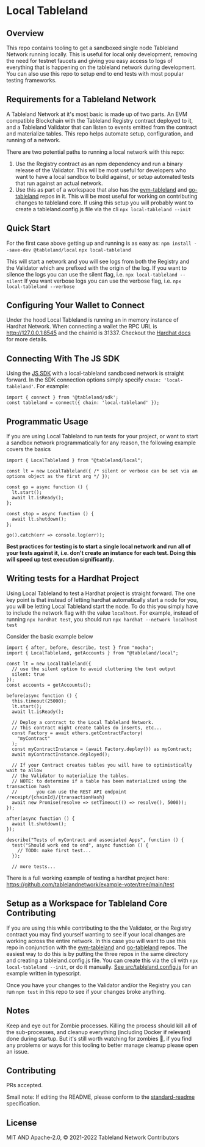 # Local Tableland

## Overview

This repo contains tooling to get a sandboxed single node Tableland Network running locally. This is useful for local only development, removing the need for testnet faucets and giving you easy access to logs of everything that is happening on the tableland network during development. You can also use this repo to setup end to end tests with most popular testing frameworks.

## Requirements for a Tableland Network

A Tableland Network at it's most basic is made up of two parts. An EVM compatible Blockchain with the Tableland Registry contract deployed to it, and a Tableland Validator that can listen to events emitted from the contract and materialize tables.
This repo helps automate setup, configuration, and running of a network.

There are two potential paths to running a local network with this repo:

1. Use the Registry contract as an npm dependency and run a binary release of the Validator. This will be most useful for developers who want to have a local sandbox to build against, or setup automated tests that run against an actual network.
2. Use this as part of a workspace that also has the [evm-tableland](https://github.com/tablelandnetwork/evm-tableland) and [go-tableland](https://github.com/tablelandnetwork/go-tableland) repos in it. This will be most useful for working on contributing changes to tableland core. If using this setup you will probably want to create a tableland.config.js file via the cli `npx local-tableland --init`

## Quick Start

For the first case above getting up and running is as easy as:
`npm install --save-dev @tableland/local`
`npx local-tableland`

This will start a network and you will see logs from both the Registry and the Validator which are prefixed with the origin of the log.
If you want to silence the logs you can use the silent flag, i.e. `npx local-tableland --silent`
If you want verbose logs you can use the verbose flag, i.e. `npx local-tableland --verbose`

## Configuring Your Wallet to Connect

Under the hood Local Tableland is running an in memory instance of Hardhat Network. When connecting a wallet the RPC URL is http://127.0.0.1:8545 and the chainId is 31337. Checkout the [Hardhat docs](https://hardhat.org/hardhat-runner/docs/getting-started#connecting-a-wallet-or-dapp-to-hardhat-network) for more details.

## Connecting With The JS SDK

Using the [JS SDK](https://github.com/tablelandnetwork/js-tableland) with a local-tableland sandboxed network is straight forward. In the SDK connection options simply specify `chain: 'local-tableland'`.
For example:

```
import { connect } from '@tableland/sdk';
const tableland = connect({ chain: 'local-tableland' });
```

## Programmatic Usage

If you are using Local Tableland to run tests for your project, or want to start a sandbox network programmatically for any reason, the following example covers the basics

```
import { LocalTableland } from "@tableland/local";

const lt = new LocalTableland({ /* silent or verbose can be set via an options object as the first arg */ });

const go = async function () {
  lt.start();
  await lt.isReady();
};

const stop = async function () {
  await lt.shutdown();
};

go().catch(err => console.log(err));
```

**Best practices for testing is to start a single local network and run all of your tests against it, i.e. don't create an instance for each test. Doing this will speed up test execution significantly.**

## Writing tests for a Hardhat Project

Using Local Tableland to test a Hardhat project is straight forward. The one key point is that instead of letting hardhat automatically start a node for you, you will be letting Local Tableland start the node. To do this you simply have to include the network flag with the value `localhost`. For example, instead of running `npx hardhat test`, you should run `npx hardhat --network localhost test`

Consider the basic example below

```
import { after, before, describe, test } from "mocha";
import { LocalTableland, getAccounts } from "@tableland/local";

const lt = new LocalTableland({
  // use the silent option to avoid cluttering the test output
  silent: true
});
const accounts = getAccounts();

before(async function () {
  this.timeout(25000);
  lt.start();
  await lt.isReady();

  // Deploy a contract to the Local Tableland Network.
  // This contract might create tables do inserts, etc...
  const Factory = await ethers.getContractFactory(
    "myContract"
  );
  const myContractInstance = (await Factory.deploy()) as myContract;
  await myContractInstance.deployed();

  // If your Contract creates tables you will have to optimistically wait to allow
  // the Validator to materialize the tables.
  // NOTE: to determine if a table has been materialized using the transaction hash
  //       you can use the REST API endpoint /receipt/{chainId}/{transactionHash}
  await new Promise(resolve => setTimeout(() => resolve(), 5000));
});

after(async function () {
  await lt.shutdown();
});

describe("Tests of myContract and associated Apps", function () {
  test("Should work end to end", async function () {
    // TODO: make first test...
  });

  // more tests...
```

There is a full working example of testing a hardhat project here: https://github.com/tablelandnetwork/example-voter/tree/main/test

## Setup as a Workspace for Tableland Core Contributing

If you are using this while contributing to the the Validator, or the Registry contract you may find yourself wanting to see if your local changes are working across the entire network. In this case you will want to use this repo in conjunction with the [evm-tableland](https://github.com/tablelandnetwork/evm-tableland) and [go-tableland](https://github.com/tablelandnetwork/go-tableland) repos.
The easiest way to do this is by putting the three repos in the same directory and creating a tableland.config.js file. You can create this via the cli with `npx local-tableland --init`, or do it manually. [See src/tableland.config.js](https://github.com/tablelandnetwork/local-tableland/blob/main/src/tableland.config.example.ts) for an example written in typescript.

Once you have your changes to the Validator and/or the Registry you can run `npm test` in this repo to see if your changes broke anything.

## Notes

Keep and eye out for Zombie processes. Killing the process should kill all of the sub-processes, and cleanup everything (including Docker if relevant) done during startup. But it's still worth watching for zombies 🧟, if you find any problems or ways for this tooling to better manage cleanup please open an issue.

## Contributing

PRs accepted.

Small note: If editing the README, please conform to the
[standard-readme](https://github.com/RichardLitt/standard-readme) specification.

## License

MIT AND Apache-2.0, © 2021-2022 Tableland Network Contributors

